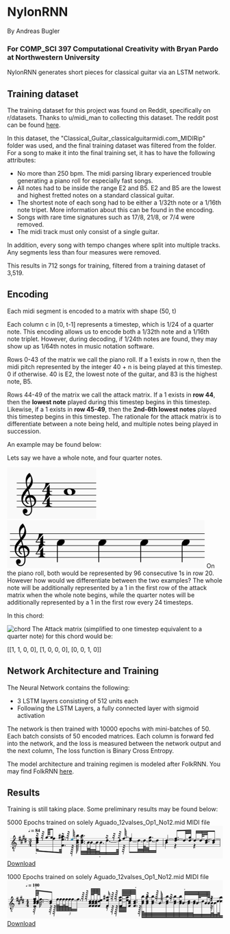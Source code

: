 # NylonRNN
By Andreas Bugler

### For COMP_SCI 397 Computational Creativity with Bryan Pardo at Northwestern University

NylonRNN generates short pieces for classical guitar via an LSTM network. 

## Training dataset

The training dataset for this project was found on Reddit, specifically on r/datasets. Thanks to u/midi_man to collecting this dataset.  The reddit post can be found [here](https://www.reddit.com/r/datasets/comments/3akhxy/the_largest_midi_collection_on_the_internet/).

In this dataset, the "Classical_Guitar_classicalguitarmidi.com_MIDIRip" folder was used, and the final training dataset was filtered from the folder.  For a song to make it into the final training set, it has to have the following attributes:
 - No more than 250 bpm. The midi parsing library experienced trouble generating a piano roll for especially fast songs.
 - All notes had to be inside the range E2 and B5. E2 and B5 are the lowest and highest fretted notes on a standard classical guitar.
 - The shortest note of each song had to be either a 1/32th note or a 1/16th note tripet.  More information about this can be found in the encoding. 
 - Songs with rare time signatures such as 17/8, 21/8, or 7/4 were removed.
 - The midi track must only consist of a single guitar.

In addition, every song with tempo changes where split into multiple tracks.  Any segments less than four measures were removed.

This results in 712 songs for training, filtered from a training dataset of 3,519.

## Encoding

Each midi segment is encoded to a matrix with shape (50, t)

Each column c in [0, t-1] represents a timestep, which is 1/24 of a quarter note.  This encoding allows us to encode both a 1/32th note and a 1/16th note triplet. However, during decoding, if 1/24th notes are found, they may show up as 1/64th notes in music notation software. 

Rows 0-43 of the matrix we call the piano roll. If a 1 exists in row n, then the midi pitch represented by the integer 40 + n is being played at this timestep. 0 if otherwise. 40 is E2, the lowest note of the guitar, and 83 is the highest note, B5. 

Rows 44-49 of the matrix we call the attack matrix. If a 1 exists in **row 44**, then the **lowest note** played during this timestep begins in this timestep.  Likewise, if a 1 exists in **row 45-49**, then the **2nd-6th lowest notes** played this timestep begins in this timestep. The rationale for the attack matrix is to differentiate between a note being held, and multiple notes being played in succession. 

An example may be found below:

Lets say we have a whole note, and four quarter notes.

![whole](src\whole_note.png) ![quarter](src\quarter_notes.png)
On the piano roll, both would be represented by 96 consecutive 1s in row 20. However how would we differentiate between the two examples? The whole note will be additionally represented by a 1 in the first row of the attack matrix when the whole note begins, while the quarter notes will be additionally represented by a 1 in the first row every 24 timesteps. 

In this chord:

![chord](wacky_chords.png)
The Attack matrix (simplified to one timestep equivalent to a quarter note) for this chord would be:

[[1, 1, 0, 0],
 [1, 0, 0, 0],
 [0, 0, 1, 0]]

## Network Architecture and Training

The Neural Network contains the following:
 - 3 LSTM layers consisting of 512 units each
 - Following the LSTM Layers, a fully connected layer with sigmoid activation

The network is then trained with 10000 epochs with mini-batches of 50. Each batch consists of 50 encoded matrices. Each column is forward fed into the network, and the loss is measured between the network output and the next column,  The loss function is Binary Cross Entropy.  

The model architecture and training regimen is modeled after FolkRNN. You may find FolkRNN [here](https://folkrnn.org).

## Results

Training is still taking place. Some preliminary results may be found below:

5000 Epochs trained on solely Aguado_12valses_Op1_No12.mid MIDI file
![experimental](src\experimental_track_12_11.png)
[Download](midi\experimental_1000_epochs_aguado.mid)

1000 Epochs trained on solely Aguado_12valses_Op1_No12.mid MIDI file
![cadence](src\cadence_12_9.png)
[Download](midi\experimental_5000_epochs_aguado.mid)



